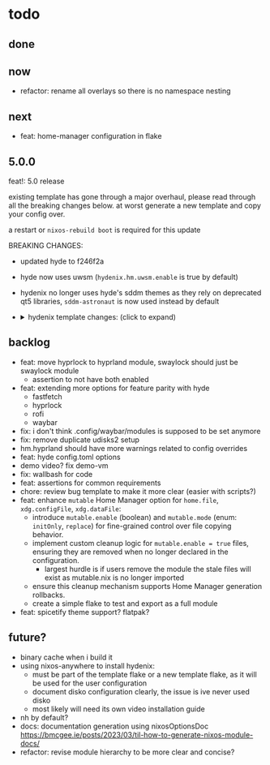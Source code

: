 
# todo

## done

## now

- refactor: rename all overlays so there is no namespace nesting

## next

- feat: home-manager configuration in flake

## 5.0.0

feat!: 5.0 release

existing template has gone through a major overhaul, please read through all the breaking changes below. at worst generate a new template and copy your config over.

a restart or `nixos-rebuild boot` is required for this update

BREAKING CHANGES:

- updated hyde to f246f2a
- hyde now uses uwsm (`hydenix.hm.uwsm.enable` is true by default)
- hydenix no longer uses hyde's sddm themes as they rely on deprecated qt5 libraries, `sddm-astronaut` is now used instead by default
- <details><summary>hydenix template changes: (click to expand)</summary>

  (`template/flake.nix`)

  ```diff
  diff --git a/template/flake.nix b/template/flake.nix
  index 125f1e9..0ba0e9a 100644
  --- a/template/flake.nix
  +++ b/template/flake.nix
  @@ -2,31 +2,35 @@
    description = "template for hydenix";
  
    inputs = {
  -    # User's nixpkgs - for user packages
  +    # Your nixpkgs
      nixpkgs.url = "github:nixos/nixpkgs/nixos-unstable";
  
  -    # Hydenix and its nixpkgs - kept separate to avoid conflicts
  +    # Hydenix
      hydenix = {
        # Available inputs:
        # Main: github:richen604/hydenix
  -      # Dev: github:richen604/hydenix/dev
        # Commit: github:richen604/hydenix/<commit-hash>
  -      # Version: github:richen604/hydenix/v1.0.0
  +      # Version: github:richen604/hydenix/v1.0.0 - note the version may not be compatible with this template
        url = "github:richen604/hydenix";
  +      # uncomment the below if you know what you're doing, hydenix updates nixos-unstable every week or so
  +      # inputs.nixpkgs.follows = "nixpkgs";
      };
  
  -    # Nix-index-database - for comma and command-not-found
  -    nix-index-database = {
  -      url = "github:nix-community/nix-index-database";
  +    # Home Manager
  +    home-manager = {
  +      url = "github:nix-community/home-manager";
        inputs.nixpkgs.follows = "nixpkgs";
      };
  +
  +    # Hardware Configuration's, used in ./configuration.nix. Feel free to remove if unused
  +    nixos-hardware.url = "github:nixos/nixos-hardware/master";
    };
  
    outputs =
      { ... }@inputs:
     let
  -      hydenixConfig = inputs.hydenix.inputs.hydenix-nixpkgs.lib.nixosSystem {
  -        inherit (inputs.hydenix.lib) system;
  +      system = "x86_64-linux";
  +      hydenixConfig = inputs.nixpkgs.lib.nixosSystem {
  +        inherit system;
           specialArgs = {
             inherit inputs;
           };
  @@ -38,5 +42,6 @@
       in
       {
         nixosConfigurations.hydenix = hydenixConfig;
  +      nixosConfigurations.default = hydenixConfig;
       };
   }
  ```

  (`template/configuration.nix`)

  ```diff
  --- a/template/configuration.nix
  +++ b/template/configuration.nix
  @@ -5,17 +5,12 @@
  let
    # Package configuration - sets up package system with proper overlays
    # Most users won't need to modify this section
  -  pkgs = import inputs.hydenix.inputs.hydenix-nixpkgs {
  -    inherit (inputs.hydenix.lib) system;
  +  system = "x86_64-linux";
  +  pkgs = import inputs.nixpkgs {
  +    inherit system;
      config.allowUnfree = true;
      overlays = [
  -      inputs.hydenix.lib.overlays
  -      (final: prev: {
  -        userPkgs = import inputs.nixpkgs {
  -          inherit (pkgs) system;
  -          config.allowUnfree = true;
  -        };
  -      })
  +      inputs.hydenix.overlays.default
      ];
    };
  in
  @@ -24,8 +19,8 @@ in
 
   imports = [
     # hydenix inputs - Required modules, don't modify unless you know what you're doing
  -    inputs.hydenix.inputs.home-manager.nixosModules.home-manager
  -    inputs.hydenix.lib.nixOsModules
  +    inputs.home-manager.nixosModules.home-manager
  +    inputs.hydenix.nixosModules.default
       ./modules/system # Your custom system modules
       ./hardware-configuration.nix # Auto-generated hardware config
   
  @@ -33,17 +28,17 @@ in
       # Run `lshw -short` or `lspci` to identify your hardware
   
       # GPU Configuration (choose one):
  -    # inputs.hydenix.inputs.nixos-hardware.nixosModules.common-gpu-nvidia # NVIDIA
  -    # inputs.hydenix.inputs.nixos-hardware.nixosModules.common-gpu-amd # AMD
  +    # inputs.nixos-hardware.nixosModules.common-gpu-nvidia # NVIDIA
  +    # inputs.nixos-hardware.nixosModules.common-gpu-amd # AMD
   
       # CPU Configuration (choose one):
  -    # inputs.hydenix.inputs.nixos-hardware.nixosModules.common-cpu-amd # AMD CPUs
  -    # inputs.hydenix.inputs.nixos-hardware.nixosModules.common-cpu-intel # Intel CPUs
  +    # inputs.nixos-hardware.nixosModules.common-cpu-amd # AMD CPUs
  +    # inputs.nixos-hardware.nixosModules.common-cpu-intel # Intel CPUs
   
       # Additional Hardware Modules - Uncomment based on your system type:
  -    # inputs.hydenix.inputs.nixos-hardware.nixosModules.common-hidpi # High-DPI displays
  +    # inputs.nixos-hardware.nixosModules.common-hidpi # High-DPI displays
  +    # inputs.nixos-hardware.nixosModules.common-pc-laptop # Laptops
  +    # inputs.nixos-hardware.nixosModules.common-pc-ssd # SSD storage
     ];
   
     # If enabling NVIDIA, you will be prompted to configure hardware.nvidia
  @@ -68,8 +63,7 @@ in
         { ... }:
         {
           imports = [
  -          inputs.hydenix.lib.homeModules
  -          inputs.nix-index-database.hmModules.nix-index # Command-not-found and comma tool support
  +          inputs.hydenix.homeModules.default
             ./modules/hm # Your custom home-manager modules (configure hydenix.hm here!)
           ];
         };
  ```

</details>

## backlog

- feat: move hyprlock to hyprland module, swaylock should just be swaylock module
  - assertion to not have both enabled
- feat: extending more options for feature parity with hyde
  - fastfetch
  - hyprlock
  - rofi
  - waybar
- fix: i don't think .config/waybar/modules is supposed to be set anymore
- fix: remove duplicate udisks2 setup
- hm.hyprland should have more warnings related to config overrides
- feat: hyde config.toml options
- demo video? fix demo-vm
- fix: wallbash for code
- feat: assertions for common requirements
- chore: review bug template to make it more clear (easier with scripts?)
- feat: enhance `mutable` Home Manager option for `home.file`, `xdg.configFile`, `xdg.dataFile`:
  - introduce `mutable.enable` (boolean) and `mutable.mode` (enum: `initOnly`, `replace`) for fine-grained control over file copying behavior.
  - implement custom cleanup logic for `mutable.enable = true` files, ensuring they are removed when no longer declared in the configuration.
    - largest hurdle is if users remove the module the stale files will exist as mutable.nix is no longer imported
  - ensure this cleanup mechanism supports Home Manager generation rollbacks.
  - create a simple flake to test and export as a full module
- feat: spicetify theme support? flatpak?

## future?

- binary cache when i build it
- using nixos-anywhere to install hydenix:
  - must be part of the template flake or a new template flake, as it will be used for the user configuration
  - document disko configuration clearly, the issue is ive never used disko
  - most likely will need its own video installation guide
- nh by default?
- docs: documentation generation using nixosOptionsDoc <https://bmcgee.ie/posts/2023/03/til-how-to-generate-nixos-module-docs/>
- refactor: revise module hierarchy to be more clear and concise?

